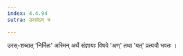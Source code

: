 ```yaml
---
index: 4.4.94
sutra: उरसोऽण् च

---
```

उरस्-शब्दात् 'निर्मितः' अस्मिन् अर्थे संज्ञायाः विषये 'अण्' तथा 'यत्' प्रत्ययौ भवतः ।